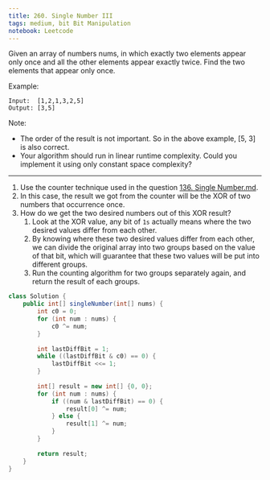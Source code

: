 ```yaml
---
title: 260. Single Number III
tags: medium, bit Bit Manipulation
notebook: Leetcode
---
```


Given an array of numbers nums, in which exactly two elements appear only once and all the other elements appear exactly twice. Find the two elements that appear only once.

Example:
```
Input:  [1,2,1,3,2,5]
Output: [3,5]
```
Note:

- The order of the result is not important. So in the above example, [5, 3] is also correct.
- Your algorithm should run in linear runtime complexity. Could you implement it using only constant space complexity?

----------
1. Use the counter technique used in the question [136. Single Number.md](https://github.com/ChiehFu/leetcode/tree/master/solutions/136.%20Single%20Number.md).
2. In this case, the result we got from the counter will be the XOR of two numbers that occurrence once. 
3. How do we get the two desired numbers out of this XOR result? 
   1. Look at the XOR value, any bit of `1s` actually means where the two desired values differ from each other.
   2. By knowing where these two desired values differ from each other, we can divide the original array into two groups based on the value of that bit, which will guarantee that these two values will be put into different groups.
   3. Run the counting algorithm for two groups separately again, and return the result of each groups.
   
```Java
class Solution {
    public int[] singleNumber(int[] nums) {
        int c0 = 0;
        for (int num : nums) {
            c0 ^= num;
        }
        
        int lastDiffBit = 1;
        while ((lastDiffBit & c0) == 0) {
            lastDiffBit <<= 1;
        }
        
        int[] result = new int[] {0, 0};
        for (int num : nums) {
            if ((num & lastDiffBit) == 0) {
                result[0] ^= num;
            } else {
                result[1] ^= num;
            }
        }
        
        return result;
    }
}
```